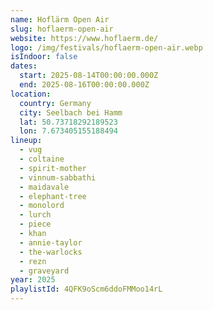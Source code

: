 ```yaml
---
name: Hoflärm Open Air
slug: hoflaerm-open-air
website: https://www.hoflaerm.de/
logo: /img/festivals/hoflaerm-open-air.webp
isIndoor: false
dates:
  start: 2025-08-14T00:00:00.000Z
  end: 2025-08-16T00:00:00.000Z
location:
  country: Germany
  city: Seelbach bei Hamm
  lat: 50.73718292189523
  lon: 7.673405155188494
lineup:
  - vug
  - coltaine
  - spirit-mother
  - vinnum-sabbathi
  - maidavale
  - elephant-tree
  - monolord
  - lurch
  - piece
  - khan
  - annie-taylor
  - the-warlocks
  - rezn
  - graveyard
year: 2025
playlistId: 4QFK9oScm6ddoFMMoo14rL
---
```

